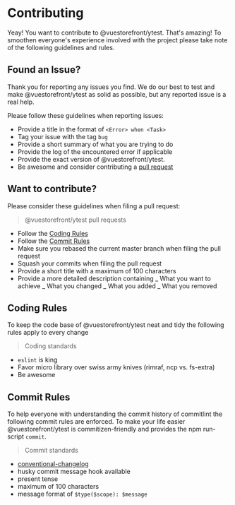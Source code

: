 # Contributing

Yeay! You want to contribute to @vuestorefront/ytest. That's amazing! To smoothen everyone's experience involved with the project please take note of the following guidelines and rules.


## Found an Issue?

Thank you for reporting any issues you find. We do our best to test and make @vuestorefront/ytest as solid as possible, but any reported issue is a real help.

Please follow these guidelines when reporting issues:

- Provide a title in the format of `<Error> when <Task>`
- Tag your issue with the tag `bug`
- Provide a short summary of what you are trying to do
- Provide the log of the encountered error if applicable
- Provide the exact version of @vuestorefront/ytest.
- Be awesome and consider contributing a [pull request](#want-to-contribute)

## Want to contribute?

Please consider these guidelines when filing a pull request:

> @vuestorefront/ytest pull requests

- Follow the [Coding Rules](#coding-rules)
- Follow the [Commit Rules](#commit-rules)
- Make sure you rebased the current master branch when filing the pull request
- Squash your commits when filing the pull request
- Provide a short title with a maximum of 100 characters
- Provide a more detailed description containing
  _ What you want to achieve
  _ What you changed
  _ What you added
  _ What you removed

## Coding Rules

To keep the code base of @vuestorefront/ytest neat and tidy the following rules apply to every change

> Coding standards

- `eslint` is king
- Favor micro library over swiss army knives (rimraf, ncp vs. fs-extra)
- Be awesome

## Commit Rules

To help everyone with understanding the commit history of commitlint the following commit rules are enforced.
To make your life easier @vuestorefront/ytest is commitizen-friendly and provides the npm run-script `commit`.

> Commit standards

- [conventional-changelog](https://github.com/conventional-changelog)
- husky commit message hook available
- present tense
- maximum of 100 characters
- message format of `$type($scope): $message`
